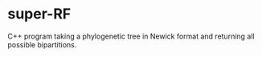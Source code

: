# super-RF

C++ program taking a phylogenetic tree in Newick format and returning all possible bipartitions.
